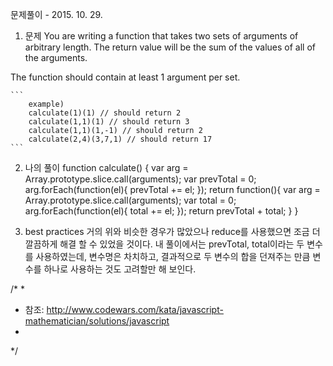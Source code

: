 문제풀이 - 2015. 10. 29.
1. 문제
 You are writing a function that takes two sets of arguments of arbitrary length. The return value will be the sum of the values of all of the arguments.

 The function should contain at least 1 argument per set.

	``` 
		example)
		calculate(1)(1) // should return 2
		calculate(1,1)(1) // should return 3
		calculate(1,1)(1,-1) // should return 2
		calculate(2,4)(3,7,1) // should return 17
	```

2. 나의 풀이
 function calculate() {
  var arg = Array.prototype.slice.call(arguments);
  var prevTotal = 0;
  arg.forEach(function(el){
    prevTotal += el;
  });
  return function(){
    var arg = Array.prototype.slice.call(arguments);
    var total = 0;
    arg.forEach(function(el){
      total += el;
    });
    return prevTotal + total;
  }
}

3. best practices
	거의 위와 비슷한 경우가 많았으나 reduce를 사용했으면 조금 더 깔끔하게 해결 할 수 있었을 것이다. 
	내 풀이에서는 prevTotal, total이라는 두 변수를 사용하였는데, 변수명은 차치하고, 결과적으로 두 변수의 합을 던져주는 만큼 변수를 하나로 사용하는 것도 고려할만 해 보인다.
	
/*
 *
 * 참조: http://www.codewars.com/kata/javascript-mathematician/solutions/javascript
 *
 */

